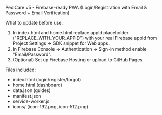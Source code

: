 
PediCare v5 - Firebase-ready PWA (Login/Registration with Email & Password + Email Verification)

What to update before use:
1. In index.html and home.html replace appId placeholder ("REPLACE_WITH_YOUR_APPID") with your real Firebase appId from Project Settings -> SDK snippet for Web apps.
2. In Firebase Console -> Authentication -> Sign-in method enable "Email/Password".
3. (Optional) Set up Firebase Hosting or upload to GitHub Pages.

Files included:
- index.html (login/register/forgot)
- home.html (dashboard)
- data.json (guides)
- manifest.json
- service-worker.js
- icons/ (icon-192.png, icon-512.png)
